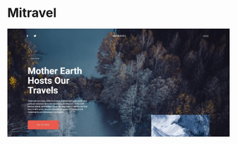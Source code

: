 # Mitravel
[Preview Page]: https://franzzzz1.github.io/Mitravel/
![Image alt](https://github.com/FranzZZz1/Mitravel/raw/main/img/featured-posters/1.jpg)
